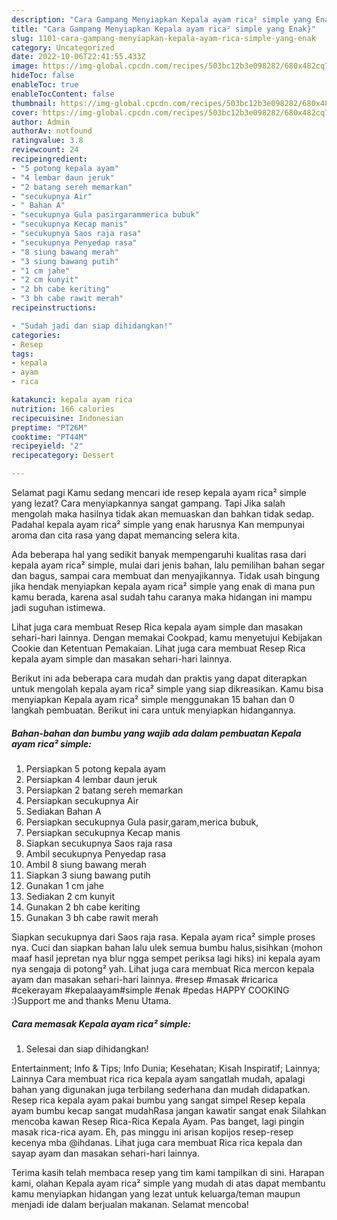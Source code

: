 ```yaml
---
description: "Cara Gampang Menyiapkan Kepala ayam rica² simple yang Enak}"
title: "Cara Gampang Menyiapkan Kepala ayam rica² simple yang Enak}"
slug: 1101-cara-gampang-menyiapkan-kepala-ayam-rica-simple-yang-enak
category: Uncategorized
date: 2022-10-06T22:41:55.433Z
image: https://img-global.cpcdn.com/recipes/503bc12b3e098282/680x482cq70/kepala-ayam-rica-simple-foto-resep-utama.jpg
hideToc: false
enableToc: true
enableTocContent: false
thumbnail: https://img-global.cpcdn.com/recipes/503bc12b3e098282/680x482cq70/kepala-ayam-rica-simple-foto-resep-utama.jpg
cover: https://img-global.cpcdn.com/recipes/503bc12b3e098282/680x482cq70/kepala-ayam-rica-simple-foto-resep-utama.jpg
author: Admin
authorAv: notfound
ratingvalue: 3.8
reviewcount: 24
recipeingredient:
- "5 potong kepala ayam"
- "4 lembar daun jeruk"
- "2 batang sereh memarkan"
- "secukupnya Air"
- " Bahan A"
- "secukupnya Gula pasirgarammerica bubuk"
- "secukupnya Kecap manis"
- "secukupnya Saos raja rasa"
- "secukupnya Penyedap rasa"
- "8 siung bawang merah"
- "3 siung bawang putih"
- "1 cm jahe"
- "2 cm kunyit"
- "2 bh cabe keriting"
- "3 bh cabe rawit merah"
recipeinstructions:

- "Sudah jadi dan siap dihidangkan!"
categories:
- Resep
tags:
- kepala
- ayam
- rica

katakunci: kepala ayam rica 
nutrition: 166 calories
recipecuisine: Indonesian
preptime: "PT26M"
cooktime: "PT44M"
recipeyield: "2"
recipecategory: Dessert

---
```



Selamat pagi Kamu sedang mencari ide resep kepala ayam rica² simple yang lezat? Cara menyiapkannya sangat gampang. Tapi Jika salah mengolah maka hasilnya tidak akan memuaskan dan bahkan tidak sedap. Padahal kepala ayam rica² simple yang enak harusnya Kan mempunyai aroma dan cita rasa yang dapat memancing selera kita.


Ada beberapa hal yang sedikit banyak mempengaruhi kualitas rasa dari kepala ayam rica² simple, mulai dari jenis bahan, lalu pemilihan bahan segar dan bagus, sampai cara membuat dan menyajikannya. Tidak usah bingung jika hendak menyiapkan kepala ayam rica² simple yang enak di mana pun kamu berada, karena asal sudah tahu caranya maka hidangan ini mampu jadi suguhan istimewa.

Lihat juga cara membuat Resep Rica kepala ayam simple dan masakan sehari-hari lainnya. Dengan memakai Cookpad, kamu menyetujui Kebijakan Cookie dan Ketentuan Pemakaian. Lihat juga cara membuat Resep Rica kepala ayam simple dan masakan sehari-hari lainnya.


Berikut ini ada beberapa cara mudah dan praktis yang dapat diterapkan untuk mengolah kepala ayam rica² simple yang siap dikreasikan. Kamu bisa menyiapkan Kepala ayam rica² simple menggunakan 15 bahan dan 0 langkah pembuatan. Berikut ini cara untuk menyiapkan hidangannya.

<!--inarticleads1-->

##### Bahan-bahan dan bumbu yang wajib ada dalam pembuatan Kepala ayam rica² simple:

1. Persiapkan 5 potong kepala ayam
1. Persiapkan 4 lembar daun jeruk
1. Persiapkan 2 batang sereh memarkan
1. Persiapkan secukupnya Air
1. Sediakan  Bahan A
1. Persiapkan secukupnya Gula pasir,garam,merica bubuk,
1. Persiapkan secukupnya Kecap manis
1. Siapkan secukupnya Saos raja rasa
1. Ambil secukupnya Penyedap rasa
1. Ambil 8 siung bawang merah
1. Siapkan 3 siung bawang putih
1. Gunakan 1 cm jahe
1. Sediakan 2 cm kunyit
1. Gunakan 2 bh cabe keriting
1. Gunakan 3 bh cabe rawit merah


Siapkan secukupnya dari Saos raja rasa. Kepala ayam rica² simple proses nya. Cuci dan siapkan bahan lalu ulek semua bumbu halus,sisihkan (mohon maaf hasil jepretan nya blur ngga sempet periksa lagi hiks) ini kepala ayam nya sengaja di potong² yah. Lihat juga cara membuat Rica mercon kepala ayam dan masakan sehari-hari lainnya. #resep #masak #ricarica #cekerayam #kepalaayam#simple #enak #pedas HAPPY COOKING :)Support me and thanks Menu Utama. 

<!--inarticleads2-->

##### Cara memasak Kepala ayam rica² simple:


1. Selesai dan siap dihidangkan!

Entertainment; Info &amp; Tips; Info Dunia; Kesehatan; Kisah Inspiratif; Lainnya; Lainnya Cara membuat rica rica kepala ayam sangatlah mudah, apalagi bahan yang digunakan juga terbilang sederhana dan mudah didapatkan. Resep rica kepala ayam pakai bumbu yang sangat simpel Resep kepala ayam bumbu kecap sangat mudahRasa jangan kawatir sangat enak Silahkan mencoba kawan Resep Rica-Rica Kepala Ayam. Pas banget, lagi pingin masak rica-rica ayam. Eh, pas minggu ini arisan kopijos resep-resep kecenya mba @ihdanas. Lihat juga cara membuat Rica rica kepala dan sayap ayam dan masakan sehari-hari lainnya. 

Terima kasih telah membaca resep yang tim kami tampilkan di sini. Harapan kami, olahan Kepala ayam rica² simple yang mudah di atas dapat membantu kamu menyiapkan hidangan yang lezat untuk keluarga/teman maupun menjadi ide dalam berjualan makanan. Selamat mencoba!
